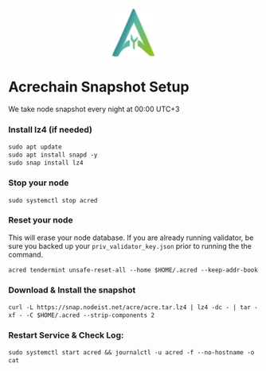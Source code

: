 <p align="center">
  <img height="100" height="auto" src="https://raw.githubusercontent.com/Nodeist/Kurulumlar/main/logos/acrechain.png">
</p>



# Acrechain Snapshot Setup
We take node snapshot every night at 00:00 UTC+3


### Install lz4 (if needed)
```
sudo apt update
sudo apt install snapd -y
sudo snap install lz4
```

### Stop your node
```
sudo systemctl stop acred
```

### Reset your node
This will erase your node database. If you are already running validator, be sure you backed up your `priv_validator_key.json` prior to running the the command.

```
acred tendermint unsafe-reset-all --home $HOME/.acred --keep-addr-book
```

### Download & Install the snapshot
```
curl -L https://snap.nodeist.net/acre/acre.tar.lz4 | lz4 -dc - | tar -xf - -C $HOME/.acred --strip-components 2
```

### Restart Service & Check Log:
```
sudo systemctl start acred && journalctl -u acred -f --no-hostname -o cat
```
